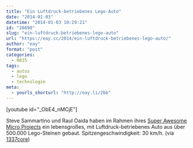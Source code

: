 ```yaml
---
title: "Ein Luftdruck-betriebenes Lego-Auto"
date: "2014-01-03"
datetime: "2014-01-03 10:29:21"
id: "26690"
slug: "ein-luftdruck-betriebenes-lego-auto"
url: "https://eay.cc/2014/ein-luftdruck-betriebenes-lego-auto/"
author: "eay"
format: "post"
categories:
  - 0815
tags:
  - autos
  - lego
  - technologie
meta:
  - yourls_shorturl: "http://eay.li/2bb"
---
```


\[youtube id="\_ObE4\_nMCjE"\]

Steve Sammartino und Raul Oaida haben im Rahmen ihres [Super Awesome Micro Projects](http://www.superawesomemicroproject.com/) ein lebensgroßes, mit Luftdruck-betriebenes Auto aus über 500.000 Lego-Steinen gebaut. Spitzengeschwindigkeit: 30 km/h. (via [1337core](http://www.1337core.de/unglaublich-lebensgrosses-lego-auto-faehrt-mit-luftdruck/))
